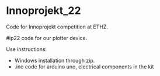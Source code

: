 # Innoprojekt_22
Code for Innoprojekt competition at ETHZ.

#ip22 code for our plotter device.

Use instructions: 
- Windows installation through zip.
- .ino code for arduino uno, electrical components in the kit

